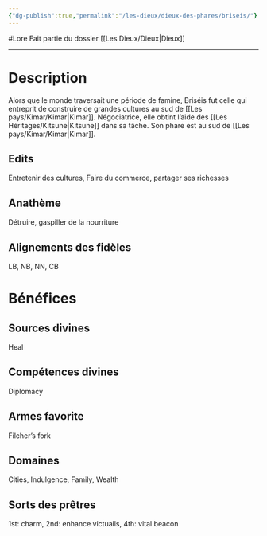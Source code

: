 ```yaml
---
{"dg-publish":true,"permalink":"/les-dieux/dieux-des-phares/briseis/"}
---
```


#Lore
Fait partie du dossier [[Les Dieux/Dieux\|Dieux]]

-------

# Description
Alors que le monde traversait une période de famine, Briséis fut celle qui entreprit de construire de grandes cultures au sud de [[Les pays/Kimar/Kimar\|Kimar]]. Négociatrice, elle obtint l’aide des [[Les Héritages/Kitsune\|Kitsune]] dans sa tâche.
Son phare est au sud de [[Les pays/Kimar/Kimar\|Kimar]].
## Edits
Entretenir des cultures, Faire du commerce, partager ses richesses
## Anathème
Détruire, gaspiller de la nourriture
## Alignements des fidèles
LB, NB, NN, CB
# Bénéfices
## Sources divines
Heal
## Compétences divines
Diplomacy
## Armes favorite
Filcher’s fork
## Domaines
Cities, Indulgence, Family, Wealth
## Sorts des prêtres
1st: charm, 2nd: enhance victuails, 4th: vital beacon
